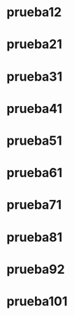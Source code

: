 # prueba12
# prueba21
# prueba31
# prueba41
# prueba51
# prueba61
# prueba71
# prueba81
# prueba92
# prueba101
